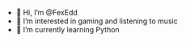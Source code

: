 - 👋 Hi, I’m @FexEdd
- 👀 I’m interested in gaming and listening to music
- 🌱 I’m currently learning Python

<!---
- 💞️ I’m looking to collaborate on ...
- 📫 How to reach me ...
--->
<!---
FexEdd/FexEdd is a ✨ special ✨ repository because its `README.md` (this file) appears on your GitHub profile.
You can click the Preview link to take a look at your changes.
--->
